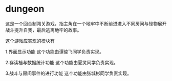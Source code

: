 # dungeon
这是一个回合制闯关游戏，指主角在一个地牢中不断前进进入不同房间与怪物展开战斗提升自我，最后逃离地牢的故事。

这个游戏应实现的模块有

1.界面显示功能
 这个功能由谭骏飞同学负责实现。
  
2.存读档与数据统计功能
 这个功能由夏灵同学负责实现。
  
3.战斗与房间事件的进行功能
 这个功能由张城彬同学负责实现。
